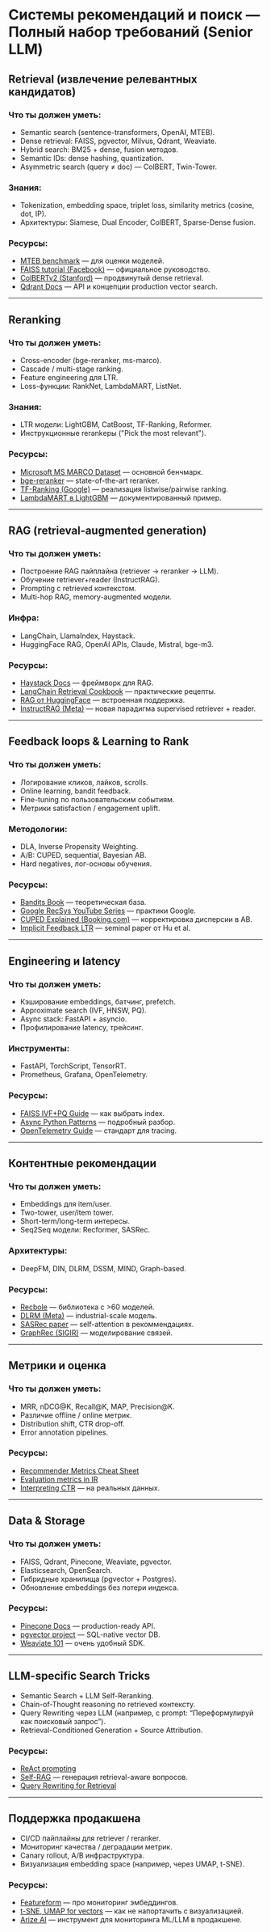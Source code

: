 # Системы рекомендаций и поиск — Полный набор требований (Senior LLM)

## Retrieval (извлечение релевантных кандидатов)

### Что ты должен уметь:
- Semantic search (sentence-transformers, OpenAI, MTEB).
- Dense retrieval: FAISS, pgvector, Milvus, Qdrant, Weaviate.
- Hybrid search: BM25 + dense, fusion методов.
- Semantic IDs: dense hashing, quantization.
- Asymmetric search (query ≠ doc) — ColBERT, Twin-Tower.

### Знания:
- Tokenization, embedding space, triplet loss, similarity metrics (cosine, dot, IP).
- Архитектуры: Siamese, Dual Encoder, ColBERT, Sparse-Dense fusion.

### Ресурсы:
- [MTEB benchmark](https://huggingface.co/spaces/mteb/leaderboard) — для оценки моделей.
- [FAISS tutorial (Facebook)](https://github.com/facebookresearch/faiss/wiki) — официальное руководство.
- [ColBERTv2 (Stanford)](https://github.com/stanford-futuredata/ColBERT) — продвинутый dense retrieval.
- [Qdrant Docs](https://qdrant.tech/documentation/) — API и концепции production vector search.

---

## Reranking

### Что ты должен уметь:
- Cross-encoder (bge-reranker, ms-marco).
- Cascade / multi-stage ranking.
- Feature engineering для LTR.
- Loss-функции: RankNet, LambdaMART, ListNet.

### Знания:
- LTR модели: LightGBM, CatBoost, TF-Ranking, Reformer.
- Инструкционные rerankеры ("Pick the most relevant").

### Ресурсы:
- [Microsoft MS MARCO Dataset](https://microsoft.github.io/msmarco/) — основной бенчмарк.
- [bge-reranker](https://huggingface.co/BAAI/bge-reranker-large) — state-of-the-art reranker.
- [TF-Ranking (Google)](https://github.com/tensorflow/ranking) — реализация listwise/pairwise ranking.
- [LambdaMART в LightGBM](https://lightgbm.readthedocs.io/en/latest/Parameters.html#objective) — документированный пример.

---

## RAG (retrieval-augmented generation)

### Что ты должен уметь:
- Построение RAG пайплайна (retriever → reranker → LLM).
- Обучение retriever+reader (InstructRAG).
- Prompting с retrieved контекстом.
- Multi-hop RAG, memory-augmented модели.

### Инфра:
- LangChain, LlamaIndex, Haystack.
- HuggingFace RAG, OpenAI APIs, Claude, Mistral, bge-m3.

### Ресурсы:
- [Haystack Docs](https://docs.haystack.deepset.ai/) — фреймворк для RAG.
- [LangChain Retrieval Cookbook](https://python.langchain.com/docs/modules/data_connection/retrievers/) — практические рецепты.
- [RAG от HuggingFace](https://huggingface.co/docs/transformers/model_doc/rag) — встроенная поддержка.
- [InstructRAG (Meta)](https://github.com/facebookresearch/instructor-embedding) — новая парадигма supervised retriever + reader.

---

## Feedback loops & Learning to Rank

### Что ты должен уметь:
- Логирование кликов, лайков, scrolls.
- Online learning, bandit feedback.
- Fine-tuning по пользовательским событиям.
- Метрики satisfaction / engagement uplift.

### Методологии:
- DLA, Inverse Propensity Weighting.
- A/B: CUPED, sequential, Bayesian AB.
- Hard negatives, лог-основы обучения.

### Ресурсы:
- [Bandits Book](https://www.andrew.cmu.edu/course/10-702/spring2020/notes/bandits.pdf) — теоретическая база.
- [Google RecSys YouTube Series](https://www.youtube.com/@GoogleRecSys) — практики Google.
- [CUPED Explained (Booking.com)](https://booking.ai/cuped-in-a-nutshell-4856babb3412) — корректировка дисперсии в AB.
- [Implicit Feedback LTR](https://arxiv.org/abs/1003.5956) — seminal paper от Hu et al.

---

## Engineering и latency

### Что ты должен уметь:
- Кэширование embeddings, батчинг, prefetch.
- Approximate search (IVF, HNSW, PQ).
- Async stack: FastAPI + asyncio.
- Профилирование latency, трейсинг.

### Инструменты:
- FastAPI, TorchScript, TensorRT.
- Prometheus, Grafana, OpenTelemetry.

### Ресурсы:
- [FAISS IVF+PQ Guide](https://github.com/facebookresearch/faiss/wiki/Guidelines-to-choose-an-index) — как выбрать index.
- [Async Python Patterns](https://realpython.com/async-io-python/) — подробный разбор.
- [OpenTelemetry Guide](https://opentelemetry.io/docs/) — стандарт для tracing.

---

## Контентные рекомендации

### Что ты должен уметь:
- Embeddings для item/user.
- Two-tower, user/item tower.
- Short-term/long-term интересы.
- Seq2Seq модели: Recformer, SASRec.

### Архитектуры:
- DeepFM, DIN, DLRM, DSSM, MIND, Graph-based.

### Ресурсы:
- [Recbole](https://github.com/RUCAIBox/RecBole) — библиотека с >60 моделей.
- [DLRM (Meta)](https://github.com/facebookresearch/dlrm) — industrial-scale модель.
- [SASRec paper](https://arxiv.org/abs/1808.09781) — self-attention в рекоммендациях.
- [GraphRec (SIGIR)](https://dl.acm.org/doi/10.1145/3209978.3210002) — моделирование связей.

---

## Метрики и оценка

### Что ты должен уметь:
- MRR, nDCG@K, Recall@K, MAP, Precision@K.
- Различие offline / online метрик.
- Distribution shift, CTR drop-off.
- Error annotation pipelines.

### Ресурсы:
- [Recommender Metrics Cheat Sheet](https://towardsdatascience.com/recommender-system-metrics-explained-examples-evaluation-369e9f00e6f5)
- [Evaluation metrics in IR](https://github.com/UKPLab/sentence-transformers/blob/master/examples/evaluation/README.md)
- [Interpreting CTR](https://www.analyticsvidhya.com/blog/2021/08/all-you-need-to-know-about-click-through-rate-ctr/) — на реальных данных.

---

## Data & Storage

### Что ты должен уметь:
- FAISS, Qdrant, Pinecone, Weaviate, pgvector.
- Elasticsearch, OpenSearch.
- Гибридные хранилища (pgvector + Postgres).
- Обновление embeddings без потери индекса.

### Ресурсы:
- [Pinecone Docs](https://docs.pinecone.io/) — production-ready API.
- [pgvector project](https://github.com/pgvector/pgvector) — SQL-native vector DB.
- [Weaviate 101](https://weaviate.io/developers/weaviate/current/index.html) — очень удобный SDK.

---

## LLM-specific Search Tricks

- Semantic Search + LLM Self-Reranking.
- Chain-of-Thought reasoning по retrieved контексту.
- Query Rewriting через LLM (например, с prompt: “Переформулируй как поисковый запрос”).
- Retrieval-Conditioned Generation + Source Attribution.

### Ресурсы:
- [ReAct prompting](https://arxiv.org/abs/2210.03629)
- [Self-RAG](https://arxiv.org/abs/2308.03281) — генерация retrieval-aware вопросов.
- [Query Rewriting for Retrieval](https://arxiv.org/abs/2305.13519)

---

## Поддержка продакшена

- CI/CD пайплайны для retriever / reranker.
- Мониторинг качества / деградации метрик.
- Canary rollout, A/B инфраструктура.
- Визуализация embedding space (например, через UMAP, t-SNE).

### Ресурсы:
- [Featureform](https://www.featureform.com/blog/embedding-monitoring-in-production) — про мониторинг эмбеддингов.
- [t-SNE, UMAP for vectors](https://distill.pub/2016/misread-tsne/) — как не напортачить с визуализацией.
- [Arize AI](https://arize.com/) — инструмент для мониторинга ML/LLM в продакшене.
